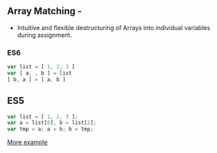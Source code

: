 ## Array Matching -
* Intuitive and flexible destructuring of Arrays into individual variables during assignment.


### ES6
```javascript
var list = [ 1, 2, 3 ]
var [ a, , b ] = list
[ b, a ] = [ a, b ]
```

## ES5
```javascript
var list = [ 1, 2, 3 ];
var a = list[0], b = list[2];
var tmp = a; a = b; b = tmp;
```

[More example](https://medium.com/@mikaelbrevik/es2015-destructuring-ultimate-example-collection-335822261de3#.qbhinfklr)